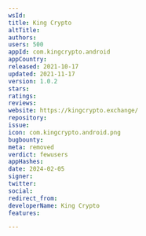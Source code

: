 ```yaml
---
wsId: 
title: King Crypto
altTitle: 
authors: 
users: 500
appId: com.kingcrypto.android
appCountry: 
released: 2021-10-17
updated: 2021-11-17
version: 1.0.2
stars: 
ratings: 
reviews: 
website: https://kingcrypto.exchange/
repository: 
issue: 
icon: com.kingcrypto.android.png
bugbounty: 
meta: removed
verdict: fewusers
appHashes: 
date: 2024-02-05
signer: 
twitter: 
social: 
redirect_from: 
developerName: King Crypto
features: 

---
```


